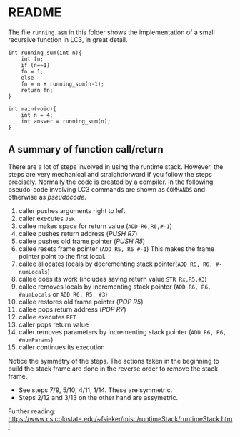 # README

The file `running.asm` in this folder shows the implementation of a small
recursive function in LC3, in great detail. 

```
int running_sum(int n){
    int fn;
    if (n==1)
    fn = 1;
    else
    fn = n + running_sum(n-1);
    return fn;
}

int main(void){
    int n = 4;
    int answer = running_sum(n);
}
```

## A summary of function call/return

There are a lot of steps involved in using the runtime stack. However, the
steps are very mechanical and straightforward if you follow the steps
precisely. Normally the code is created by a compiler. In the following pseudo-code 
involving LC3 commands are shown as `COMMANDS` and otherwise as *pseudocode*.

 1. caller pushes arguments right to left
 1. caller executes `JSR`
 1. callee makes space for return value (`ADD R6,R6,#-1`)
 1. callee pushes return address (*PUSH R7*)
 1. callee pushes old frame pointer (*PUSH R5*)
 1. callee resets frame pointer (`ADD R5, R6 #-1`) This makes the frame pointer
    point to the first local.
 1. callee allocates locals by decrementing stack pointer(`ADD R6, R6, #-numLocals`)
 1. callee does its work (includes saving return value `STR Rx,R5,#3`)
 1. callee removes locals by incrementing stack pointer (`ADD R6, R6, #numLocals` or `ADD R6, R5, #3`)
 1. callee restores old frame pointer (*POP R5*)
 1. callee pops return address (*POP R7*)
 1. callee executes `RET`
 1. caller pops return value
 1. caller removes parameters by incrementing stack pointer (`ADD R6, R6, #numParams`)
 1. caller continues its execution

Notice the symmetry of the steps. The actions taken in the beginning to build
the stack frame are done in the reverse order to remove the stack frame. 
 
 * See steps 7/9, 5/10, 4/11, 1/14. These are symmetric. 
 * Steps 2/12 and 3/13 on the other hand are assymetric.

 Further reading: https://www.cs.colostate.edu/~fsieker/misc/runtimeStack/runtimeStack.html
